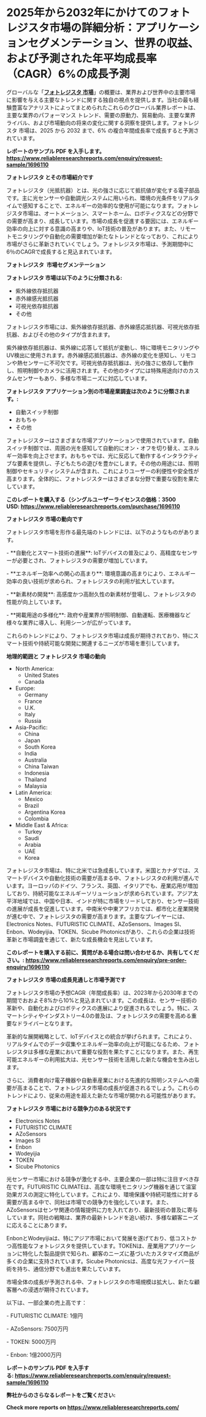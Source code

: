 <p><h1>2025年から2032年にかけてのフォトレジスタ市場の詳細分析：アプリケーションセグメンテーション、世界の収益、および予測された年平均成長率（CAGR）6%の成長予測</h1></p><p>グローバルな「<a href="https://www.reliableresearchreports.com/photoresistor-r1696110?utm_campaign=110&utm_medium=6&utm_source=Github&utm_content=ia&utm_term=25022025&utm_id=photoresistor"><strong>フォトレジスタ 市場</strong></a>」の概要は、業界および世界中の主要市場に影響を与える主要なトレンドに関する独自の視点を提供します。当社の最も経験豊富なアナリストによってまとめられたこれらのグローバル業界レポートは、主要な業界のパフォーマンス トレンド、需要の原動力、貿易動向、主要な業界ライバル、および市場動向の将来の変化に関する洞察を提供します。フォトレジスタ 市場は、2025 から 2032 まで、6% の複合年間成長率で成長すると予測されています。</p>
<p><strong>レポートのサンプル PDF を入手します。</strong><strong><a href="https://www.reliableresearchreports.com/enquiry/request-sample/1696110?utm_campaign=110&utm_medium=6&utm_source=Github&utm_content=ia&utm_term=25022025&utm_id=photoresistor">https://www.reliableresearchreports.com/enquiry/request-sample/1696110</a></strong></p>
<p><strong>フォトレジスタ とその市場紹介です</strong></p>
<p><p>フォトレジスタ（光抵抗器）とは、光の強さに応じて抵抗値が変化する電子部品です。主に光センサーや自動調光システムに用いられ、環境の光条件をリアルタイムで感知することで、エネルギーの効率的な使用が可能になります。フォトレジスタ市場は、オートメーション、スマートホーム、ロボティクスなどの分野での需要が高まり、成長しています。市場の成長を促進する要因には、エネルギー効率の向上に対する意識の高まりや、IoT技術の普及があります。また、リモートモニタリングや自動化の需要増加が新たなトレンドとなっており、これにより市場がさらに革新されていくでしょう。フォトレジスタ市場は、予測期間中に6％のCAGRで成長すると見込まれています。</p><strong><a href="|AUTHORITHY_DOMAIN_URL|?utm_campaign=110&utm_medium=6&utm_source=Github&utm_content=ia&utm_term=25022025&utm_id=photoresistor"></a></strong></p>
<p><strong>フォトレジスタ&nbsp;</strong><strong>&nbsp;市場セグメンテーション</strong></p>
<p><strong>フォトレジスタ 市場は以下のように分類される:</strong>&nbsp;</p>
<p><ul><li>紫外線依存抵抗器</li><li>赤外線感光抵抗器</li><li>可視光依存抵抗器</li><li>その他</li></ul></p>
<p><p>フォトレジスタ市場には、紫外線依存抵抗器、赤外線感応抵抗器、可視光依存抵抗器、およびその他のタイプが含まれます。</p><p>紫外線依存抵抗器は、紫外線に応答して抵抗が変動し、特に環境モニタリングやUV検出に使用されます。赤外線感応抵抗器は、赤外線の変化を感知し、リモコンや熱センサーに不可欠です。可視光依存抵抗器は、光の強さに依存して動作し、照明制御やカメラに活用されます。その他のタイプには特殊用途向けのカスタムセンサーもあり、多様な市場ニーズに対応しています。</p></p>
<p><strong> フォトレジスタ アプリケーション別の市場産業調査は次のように分類されます。:</strong></p>
<p><ul><li>自動スイッチ制御</li><li>おもちゃ</li><li>その他</li></ul></p>
<p><p>フォトレジスターはさまざまな市場アプリケーションで使用されています。自動スイッチ制御では、周囲の光を感知して自動的にオン・オフを切り替え、エネルギー効率を向上させます。おもちゃでは、光に反応して動作するインタラクティブな要素を提供し、子どもたちの遊びを豊かにします。その他の用途には、照明制御やセキュリティシステムが含まれ、これによりユーザーの利便性や安全性が高まります。全体的に、フォトレジスターはさまざまな分野で重要な役割を果たしています。</p></p>
<p><strong>このレポートを購入する（シングルユーザーライセンスの価格：3500 USD:</strong><strong>&nbsp;<a href="https://www.reliableresearchreports.com/purchase/1696110?utm_campaign=110&utm_medium=6&utm_source=Github&utm_content=ia&utm_term=25022025&utm_id=photoresistor">https://www.reliableresearchreports.com/purchase/1696110</a></strong></p>
<p><strong>フォトレジスタ 市場の動向です</strong></p>
<p><p>フォトレジスタ市場を形作る最先端のトレンドには、以下のようなものがあります。</p><p>- **自動化とスマート技術の進展**: IoTデバイスの普及により、高精度なセンサーが必要とされ、フォトレジスタの需要が増加しています。</p><p>- **エネルギー効率への関心の高まり**: 環境意識の高まりにより、エネルギー効率の良い技術が求められ、フォトレジスタの利用が拡大しています。</p><p>- **新素材の開発**: 高感度かつ高耐久性の新素材が登場し、フォトレジスタの性能が向上しています。</p><p>- **掲載用途の多様化**: 政府や産業界が照明制御、自動運転、医療機器など様々な業界に導入し、利用シーンが広がっています。</p><p>これらのトレンドにより、フォトレジスタ市場は成長が期待されており、特にスマート技術や持続可能な開発に関連するニーズが市場を牽引しています。</p></p>
<p><strong>地理的範囲と フォトレジスタ 市場の動向</strong></p>
<p><ul>
    <li>
        North America:
        <ul>
            <li>United States</li>
            <li>Canada</li>
        </ul>
    </li>
    <li>
        Europe:
        <ul>
            <li>Germany</li>
            <li>France</li>
            <li>U.K.</li>
            <li>Italy</li>
            <li>Russia</li>
        </ul>
    </li>
    <li>
        Asia-Pacific:
        <ul>
            <li>China</li>
            <li>Japan</li>
            <li>South Korea</li>
            <li>India</li>
            <li>Australia</li>
            <li>China Taiwan</li>
            <li>Indonesia</li>
            <li>Thailand</li>
            <li>Malaysia</li>
        </ul>
    </li>
    <li>
        Latin America:
        <ul>
            <li>Mexico</li>
            <li>Brazil</li>
            <li>Argentina Korea</li>
            <li>Colombia</li>
        </ul>
    </li>
    <li>
        Middle East & Africa:
        <ul>
            <li>Turkey</li>
            <li>Saudi</li>
            <li>Arabia</li>
            <li>UAE</li>
            <li>Korea</li>
        </ul>
    </li>
    </ul></p>
<p><p>フォトレジスタ市場は、特に北米では急成長しています。米国とカナダでは、スマートデバイスや自動化技術の需要が高まる中、フォトレジスタの利用が進んでいます。ヨーロッパのドイツ、フランス、英国、イタリアでも、産業応用が増加しており、持続可能なエネルギーソリューションが求められています。アジア太平洋地域では、中国や日本、インドが特に市場をリードしており、センサー技術の進展が成長を促進しています。中南米や中東アフリカでは、都市化と産業開発が進む中で、フォトレジスタの需要が高まります。主要なプレイヤーには、Electronics Notes、FUTURISTIC CLIMATE、AZoSensors、Images SI、Enbon、Wodeyijia、TOKEN、Sicube Photonicsがあり、これらの企業は技術革新と市場調査を通じて、新たな成長機会を見出しています。</p></p>
<p><strong>このレポートを購入する前に、質問がある場合は問い合わせるか、共有してください。:&nbsp;<a href="https://www.reliableresearchreports.com/enquiry/pre-order-enquiry/1696110?utm_campaign=110&utm_medium=6&utm_source=Github&utm_content=ia&utm_term=25022025&utm_id=photoresistor">https://www.reliableresearchreports.com/enquiry/pre-order-enquiry/1696110</a></strong></p>
<p><strong>フォトレジスタ 市場の成長見通しと市場予測です</strong></p>
<p><p>フォトレジスタ市場の予想CAGR（年間成長率）は、2023年から2030年までの期間でおおよそ8%から10%と見込まれています。この成長は、センサー技術の革新や、自動化およびロボティクスの進展により促進されるでしょう。特に、スマートシティやインダストリー4.0の普及は、フォトレジスタの需要を高める重要なドライバーとなります。</p><p>革新的な展開戦略として、IoTデバイスとの統合が挙げられます。これにより、リアルタイムでのデータ収集やエネルギー効率の向上が可能になるため、フォトレジスタは多様な産業において重要な役割を果たすことになります。また、再生可能エネルギーの利用拡大は、光センサー技術を活用した新たな機会を生み出します。</p><p>さらに、消費者向け電子機器や自動車産業における先進的な照明システムへの需要が高まることで、フォトレジスタ市場の成長が促進されるでしょう。これらのトレンドにより、従来の用途を超えた新たな市場が開かれる可能性があります。</p></p>
<p><strong>フォトレジスタ 市場における競争力のある状況です</strong></p>
<p><ul><li>Electronics Notes</li><li>FUTURISTIC CLIMATE</li><li>AZoSensors</li><li>Images SI</li><li>Enbon</li><li>Wodeyijia</li><li>TOKEN</li><li>Sicube Photonics</li></ul></p>
<p><p>光センサー市場における競争が激化する中、主要企業の一部は特に注目すべき存在です。FUTURISTIC CLIMATEは、高度な環境モニタリング機器を通じて温室効果ガスの測定に特化しています。これにより、環境保護や持続可能性に対する需要が高まる中で、同社は市場での競争力を強化しています。また、AZoSensorsはセンサ関連の情報提供に力を入れており、最新技術の普及に寄与しています。同社の戦略は、業界の最新トレンドを追い続け、多様な顧客ニーズに応えることにあります。</p><p>EnbonとWodeyijiaは、特にアジア市場において発展を遂げており、低コストかつ高性能なフォトレジスタを提供しています。TOKENは、産業用アプリケーションに特化した製品提供で知られ、顧客のニーズに基づいたカスタマイズ商品が多くの企業に支持されています。Sicube Photonicsは、高度な光ファイバー技術を持ち、通信分野でも進出を果たしています。</p><p>市場全体の成長が予測される中、フォトレジスタの市場規模は拡大し、新たな顧客層への浸透が期待されています。</p><p>以下は、一部企業の売上高です：</p><p>- FUTURISTIC CLIMATE: 1億円</p><p>- AZoSensors: 7500万円</p><p>- TOKEN: 5000万円 </p><p>- Enbon: 1億2000万円</p></p>
<p><strong>レポートのサンプル PDF を入手する:&nbsp;<a href="https://www.reliableresearchreports.com/enquiry/request-sample/1696110?utm_campaign=110&utm_medium=6&utm_source=Github&utm_content=ia&utm_term=25022025&utm_id=photoresistor">https://www.reliableresearchreports.com/enquiry/request-sample/1696110</a></strong></p>
<p></p>
<p></p>
<p></p>
<p></p>
<p><strong>弊社からのさらなるレポートをご覧ください:</strong></p>
<p><strong>Check more reports on <a href="https://www.reliableresearchreports.com/?utm_campaign=110&utm_medium=6&utm_source=Github&utm_content=ia&utm_term=25022025&utm_id=photoresistor">https://www.reliableresearchreports.com/</a></strong></p>